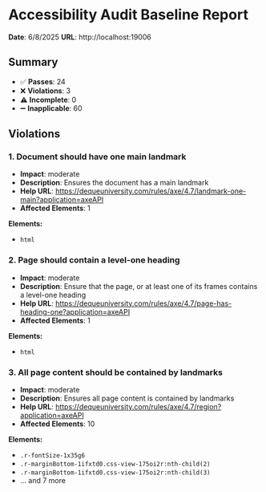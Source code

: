 # Accessibility Audit Baseline Report

**Date**: 6/8/2025
**URL**: http://localhost:19006

## Summary

- ✅ **Passes**: 24
- ❌ **Violations**: 3
- ⚠️ **Incomplete**: 0
- ➖ **Inapplicable**: 60

## Violations

### 1. Document should have one main landmark

- **Impact**: moderate
- **Description**: Ensures the document has a main landmark
- **Help URL**: https://dequeuniversity.com/rules/axe/4.7/landmark-one-main?application=axeAPI
- **Affected Elements**: 1

**Elements:**
- `html`

### 2. Page should contain a level-one heading

- **Impact**: moderate
- **Description**: Ensure that the page, or at least one of its frames contains a level-one heading
- **Help URL**: https://dequeuniversity.com/rules/axe/4.7/page-has-heading-one?application=axeAPI
- **Affected Elements**: 1

**Elements:**
- `html`

### 3. All page content should be contained by landmarks

- **Impact**: moderate
- **Description**: Ensures all page content is contained by landmarks
- **Help URL**: https://dequeuniversity.com/rules/axe/4.7/region?application=axeAPI
- **Affected Elements**: 10

**Elements:**
- `.r-fontSize-1x35g6`
- `.r-marginBottom-1ifxtd0.css-view-175oi2r:nth-child(2)`
- `.r-marginBottom-1ifxtd0.css-view-175oi2r:nth-child(3)`
- ... and 7 more

